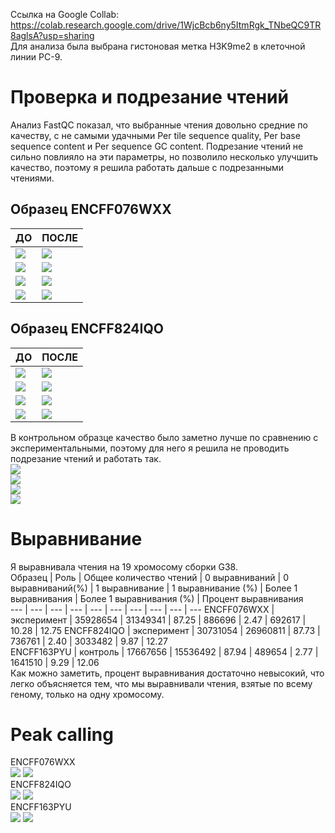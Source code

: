 Ссылка на Google Collab: https://colab.research.google.com/drive/1WjcBcb6ny5ItmRgk_TNbeQC9TR8aglsA?usp=sharing  
Для анализа была выбрана гистоновая метка H3K9me2 в клеточной линии PC-9.  
# Проверка и подрезание чтений  
Анализ FastQC показал, что выбранные чтения довольно средние по качеству, с не самыми удачными Per tile sequence quality, Per base sequence content и Per sequence GC content. Подрезание чтений не сильно повлияло на эти параметры, но позволило несколько улучшить качество, поэтому я решила работать дальше с подрезанными чтениями.  
## Образец ENCFF076WXX  
ДО | ПОСЛЕ  
--- | ----  
![](data/WXX1.png) | ![](data/WXXT1.png)   
![](data/WXX2.png) | ![](data/WXXT2.png)   
![](data/WXX3.png) | ![](data/WXXT3.png)   
![](data/WXX4.png) | ![](data/WXXT4.png)   
## Образец ENCFF824IQO  
ДО | ПОСЛЕ  
--- | ----  
![](data/IQO1.png) | ![](data/IQOT1.png)   
![](data/IQO2.png) | ![](data/IQOT2.png)   
![](data/IQO3.png) | ![](data/IQOT3.png)   
![](data/IQO4.png) | ![](data/IQOT4.png)  

В контрольном образце качество было заметно лучше по сравнению с экспериментальными, поэтому для него я решила не проводить подрезание чтений и работать так.  
![](data/control1.png)  
![](data/control2.png)  
![](data/control3.png)  
![](data/control4.png)  
  
# Выравнивание  
Я выравнивала чтения на 19 хромосому сборки G38.  
Образец | Роль | Общее количество чтений | 0 выравниваний | 0 выравниваний(%) | 1 выравнивание | 1 выравнивание (%) | Более 1 выравнивания | Более 1 выравнивания (%) | Процент выравнивания  
--- | --- | --- | --- | --- | --- | --- | --- | --- | --- 
ENCFF076WXX | эксперимент | 35928654 | 31349341 | 87.25 | 886696 | 2.47 | 692617 | 10.28 | 12.75 
ENCFF824IQO | эксперимент | 30731054 | 26960811 | 87.73 | 736761 | 2.40 | 3033482 | 9.87 | 12.27  
ENCFF163PYU | контроль | 17667656 | 15536492 | 87.94 | 489654 | 2.77 | 1641510 | 9.29 | 12.06  
Как можно заметить, процент выравнивания достаточно невысокий, что легко объясняется тем, что мы выравнивали чтения, взятые по всему геному, только на одну хромосому.  
# Peak calling  
ENCFF076WXX  
![](data/venn1WXX-1.png) ![](data/venn2WXX-1.png)  
ENCFF824IQO  
![](data/venn1IQO-1.png) ![](data/venn2IQO-1.png)  
ENCFF163PYU  
![](data/venn1PYU-1.png) ![](data/venn2PYU-1.png)  
